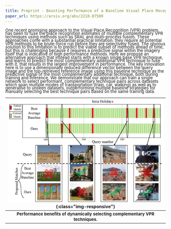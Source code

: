 ```yaml
---
title: Preprint - Boosting Performance of a Baseline Visual Place Recognition Technique by Predicting the Maximally Complementary Technique
paper_url: https://arxiv.org/abs/2210.07509
---
```

<p style="line-height:0.75"> <font size="2">One recent promising approach to the Visual Place Recognition (VPR) problem has been to fuse the place recognition estimates of multiple complementary VPR techniques using methods such as SRAL and multi-process fusion. These approaches come with a substantial practical limitation: they require all potential VPR methods to be brute-force run before they are selectively fused. The obvious solution to this limitation is to predict the viable subset of methods ahead of time, but this is challenging because it requires a predictive signal within the imagery itself that is indicative of high performance methods. Here we propose an alternative approach that instead starts with a known single base VPR technique, and learns to predict the most complementary additional VPR technique to fuse with it, that results in the largest improvement in performance. The key innovation here is to use a dimensionally reduced difference vector between the query image and the top-retrieved reference image using this baseline technique as the predictive signal of the most complementary additional technique, both during training and inference. We demonstrate that our approach can train a single network to select performant, complementary technique pairs across datasets which span multiple modes of transportation (train, car, walking) as well as to generalise to unseen datasets, outperforming multiple baseline strategies for manually selecting the best technique pairs based on the same training data.</font></p>

|![Performance benefits of dynamically selecting complementary VPR techniques.](/assets/images/ICRA_front_page.png){:class="img-responsive"}|
|:--:|
|<b><font size="2">Performance benefits of dynamically selecting complementary VPR techniques.</font></b>|